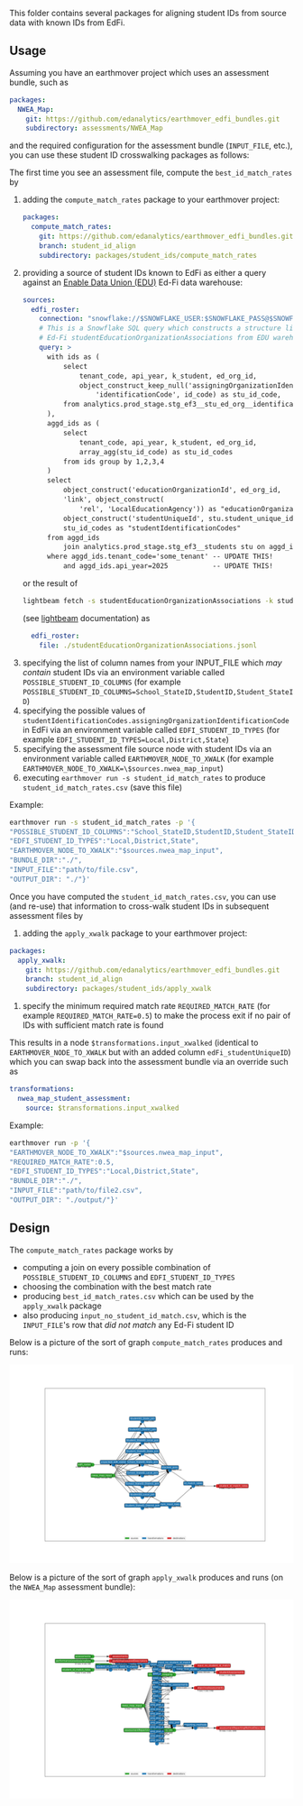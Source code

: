 This folder contains several packages for aligning student IDs from source data with known IDs from EdFi.

## Usage

Assuming you have an earthmover project which uses an assessment bundle, such as
```yaml
packages:
  NWEA_Map:
    git: https://github.com/edanalytics/earthmover_edfi_bundles.git
    subdirectory: assessments/NWEA_Map
```
and the required configuration for the assessment bundle (`INPUT_FILE`, etc.), you can use these student ID crosswalking packages as follows:

The first time you see an assessment file, compute the `best_id_match_rates` by
1. adding the `compute_match_rates` package to your earthmover project:
    ```yaml
    packages:
      compute_match_rates:
        git: https://github.com/edanalytics/earthmover_edfi_bundles.git
        branch: student_id_align
        subdirectory: packages/student_ids/compute_match_rates
    ```
1. providing a source of student IDs known to EdFi as either a query against an [Enable Data Union (EDU)](https://enabledataunion.org/) Ed-Fi data warehouse:
    ```yaml
    sources:
      edfi_roster:
        connection: "snowflake://$SNOWFLAKE_USER:$SNOWFLAKE_PASS@$SNOWFLAKE_ACCOUNT?warehouse=$SNOWFLAKE_WAREHOUSE"
        # This is a Snowflake SQL query which constructs a structure like the student ID portion of
        # Ed-Fi studentEducationOrganizationAssociations from EDU warehouse data:
        query: >
          with ids as (
              select
                  tenant_code, api_year, k_student, ed_org_id,
                  object_construct_keep_null('assigningOrganizationIdentificationCode', id_system,
                      'identificationCode', id_code) as stu_id_code,
              from analytics.prod_stage.stg_ef3__stu_ed_org__identification_codes
          ),
          aggd_ids as (
              select
                  tenant_code, api_year, k_student, ed_org_id,
                  array_agg(stu_id_code) as stu_id_codes
              from ids group by 1,2,3,4
          )
          select
              object_construct('educationOrganizationId', ed_org_id,
              'link', object_construct(
                  'rel', 'LocalEducationAgency')) as "educationOrganizationReference",
              object_construct('studentUniqueId', stu.student_unique_id) as "studentReference",
              stu_id_codes as "studentIdentificationCodes"
          from aggd_ids
              join analytics.prod_stage.stg_ef3__students stu on aggd_ids.k_student=stu.k_student
          where aggd_ids.tenant_code='some_tenant' -- UPDATE THIS!
              and aggd_ids.api_year=2025           -- UPDATE THIS!
    ```
    or the result of
    ```sh
    lightbeam fetch -s studentEducationOrganizationAssociations -k studentIdentificationCodes,educationOrganizationReference,studentReference
    ```
    (see [lightbeam](https://github.com/edanalytics/lightbeam) documentation) as
    ```yaml
      edfi_roster:
        file: ./studentEducationOrganizationAssociations.jsonl
    ```
1. specifying the list of column names from your INPUT_FILE which *may contain* student IDs via an environment variable called `POSSIBLE_STUDENT_ID_COLUMNS` (for example `POSSIBLE_STUDENT_ID_COLUMNS=School_StateID,StudentID,Student_StateID`)
1. specifying the possible values of `studentIdentificationCodes.assigningOrganizationIdentificationCode` in EdFi via an environment variable called `EDFI_STUDENT_ID_TYPES` (for example `EDFI_STUDENT_ID_TYPES=Local,District,State`)
1. specifying the assessment file source node with student IDs via an environment variable called `EARTHMOVER_NODE_TO_XWALK` (for example `EARTHMOVER_NODE_TO_XWALK=\$sources.nwea_map_input`)
1. executing `earthmover run -s student_id_match_rates` to produce `student_id_match_rates.csv` (save this file)

Example:
```bash
earthmover run -s student_id_match_rates -p '{
"POSSIBLE_STUDENT_ID_COLUMNS":"School_StateID,StudentID,Student_StateID",
"EDFI_STUDENT_ID_TYPES":"Local,District,State",
"EARTHMOVER_NODE_TO_XWALK":"$sources.nwea_map_input",
"BUNDLE_DIR":"./",
"INPUT_FILE":"path/to/file.csv",
"OUTPUT_DIR": "./"}'
```

Once you have computed the `student_id_match_rates.csv`, you can use (and re-use) that information to cross-walk student IDs in subsequent assessment files by
1. adding the `apply_xwalk` package to your earthmover project:
```yaml
packages:
  apply_xwalk:
    git: https://github.com/edanalytics/earthmover_edfi_bundles.git
    branch: student_id_align
    subdirectory: packages/student_ids/apply_xwalk
```
1. specify the minimum required match rate `REQUIRED_MATCH_RATE` (for example `REQUIRED_MATCH_RATE=0.5`) to make the process exit if no pair of IDs with sufficient match rate is found

This results in a node `$transformations.input_xwalked` (identical to `EARTHMOVER_NODE_TO_XWALK` but with an added column `edFi_studentUniqueID`) which you can swap back into the assessment bundle via an override such as
```yaml
transformations:
  nwea_map_student_assessment:
    source: $transformations.input_xwalked
```

Example:
```bash
earthmover run -p '{
"EARTHMOVER_NODE_TO_XWALK":"$sources.nwea_map_input",
"REQUIRED_MATCH_RATE":0.5,
"EDFI_STUDENT_ID_TYPES":"Local,District,State",
"BUNDLE_DIR":"./",
"INPUT_FILE":"path/to/file2.csv",
"OUTPUT_DIR": "./output/"}'
```


## Design

The `compute_match_rates` package works by
* computing a join on every possible combination of `POSSIBLE_STUDENT_ID_COLUMNS` and `EDFI_STUDENT_ID_TYPES`
* choosing the combination with the best match rate
* producing `best_id_match_rates.csv` which can be used by the `apply_xwalk` package
* also producing `input_no_student_id_match.csv`, which is the `INPUT_FILE`'s row that *did not match* any Ed-Fi student ID

Below is a picture of the sort of graph `compute_match_rates` produces and runs:

![Graph](./packages/student_ids/compute_match_rates/graph.svg)

Below is a picture of the sort of graph `apply_xwalk` produces and runs (on the `NWEA_Map` assessment bundle):

![Graph](./packages/student_ids/apply_xwalk/graph.svg)

